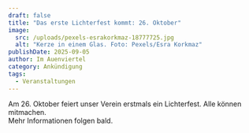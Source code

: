 ```yaml
---
draft: false
title: "Das erste Lichterfest kommt: 26. Oktober"
image:
  src: /uploads/pexels-esrakorkmaz-18777725.jpg
  alt: "Kerze in einem Glas. Foto: Pexels/Esra Korkmaz"
publishDate: 2025-09-05
author: Im Auenviertel
category: Ankündigung
tags:
  - Veranstaltungen
---
```

Am 26. Oktober feiert unser Verein erstmals ein Lichterfest. Alle können mitmachen.\
Mehr Informationen folgen bald.
